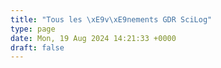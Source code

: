 ```yaml
---
title: "Tous les \xE9v\xE9nements GDR SciLog"
type: page
date: Mon, 19 Aug 2024 14:21:33 +0000
draft: false
---
```




